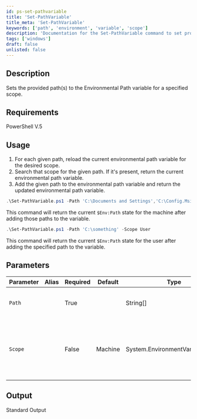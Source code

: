 ```yaml
---
id: ps-set-pathvariable
title: 'Set-PathVariable'
title_meta: 'Set-PathVariable'
keywords: ['path', 'environment', 'variable', 'scope']
description: 'Documentation for the Set-PathVariable command to set provided paths to the Environmental Path variable at the desired scope.'
tags: ['windows']
draft: false
unlisted: false
---
```


## Description
Sets the provided path(s) to the Environmental Path variable for a specified scope.

## Requirements
PowerShell V.5

## Usage
1. For each given path, reload the current environmental path variable for the desired scope.
2. Search that scope for the given path. If it's present, return the current environmental path variable.
3. Add the given path to the environmental path variable and return the updated environmental path variable.

```powershell
.\Set-PathVariable.ps1 -Path 'C:\Documents and Settings','C:\Config.Msi', 'C:\Recovery','C:\Intel' -Scope Machine
```
This command will return the current `$Env:Path` state for the machine after adding those paths to the variable.

```powershell
.\Set-PathVariable.ps1 -Path 'C:\something' -Scope User
```
This command will return the current `$Env:Path` state for the user after adding the specified path to the variable.

## Parameters
| Parameter         | Alias | Required  | Default   | Type                              | Description                                                                 |
| ----------------- | ----- | --------- | --------- | --------------------------------- | --------------------------------------------------------------------------- |
| `Path`            |       | True      |           | String[]                          | A list of paths to add to the desired scope.                               |
| `Scope`           |       | False     | Machine   | System.EnvironmentVariableTarget   | This designates the scoped environmental variable you wish to target: machine or user. |

## Output

Standard Output



